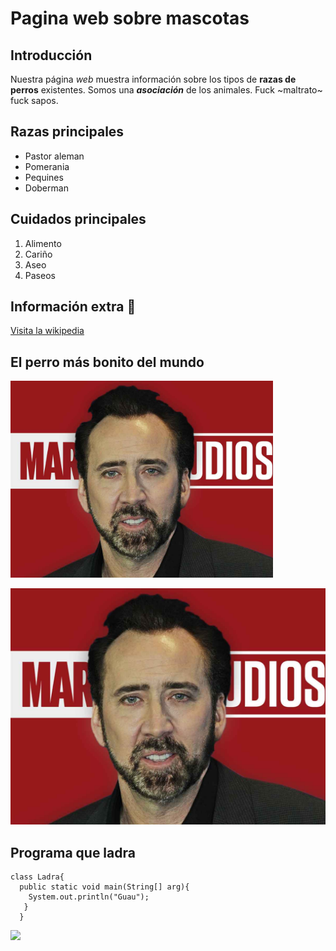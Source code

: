 # Pagina web sobre mascotas
## Introducción
Nuestra página *web* muestra información sobre los tipos de **razas de perros** existentes.
Somos una *__asociación__* de los animales. Fuck ~maltrato~ fuck sapos.
## Razas principales

- Pastor aleman
- Pomerania
- Pequines
- Doberman

## Cuidados principales

1. Alimento
2. Cariño
3. Aseo
4. Paseos

## Información extra 🐶
[Visita la wikipedia](https://es.wikipedia.org/wiki/Canis_familiaris)

## El perro más bonito del mundo
<img  width="420" src="niklas.jpg">

![alt][niklas]


[niklas]:niklas.jpg



## Programa que ladra

```
class Ladra{
  public static void main(String[] arg){
    System.out.println("Guau");
   }
  }
```
<img width="80" src="https://www.cesarsway.com/wp-content/uploads/2021/07/barking-dog-is-on-a-walk-in-grass.jpg">
